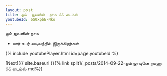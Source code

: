```yaml
---
layout: post
title: ஓம்  ஜவளின்  நாம ௧௧ டைம்ஸ்
youtubeId: 6S0xpbE-Nko
---
```

 
 
ஓம்  ஜவளின்  நாம  
 
 -  யார் சுடர் வடிவத்தில் இருக்கிறார்கள் 
 
  
 
  
 
 
 
 
 
 


{% include youtubePlayer.html id=page.youtubeId %}
 
[Next]({{ site.baseurl }}{% link  split1/_posts/2014-09-22-ஓம் ஜாடினே நமஹ ௧௧ டைம்ஸ்.md%})
 
